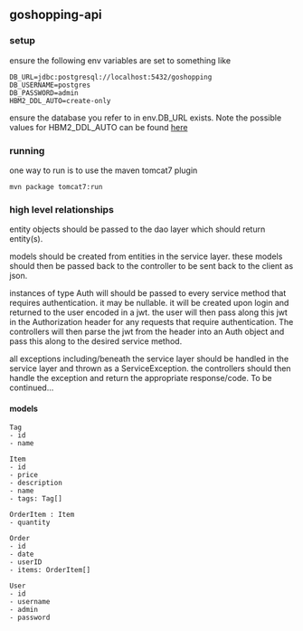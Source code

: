 ## goshopping-api

### setup

ensure the following env variables are set to something like

```
DB_URL=jdbc:postgresql://localhost:5432/goshopping
DB_USERNAME=postgres
DB_PASSWORD=admin
HBM2_DDL_AUTO=create-only
```

ensure the database you refer to in env.DB_URL exists. Note the possible values for HBM2_DDL_AUTO can be found [here](https://stackoverflow.com/a/43727307/7929314)

### running

one way to run is to use the maven tomcat7 plugin

``` 
mvn package tomcat7:run
```

### high level relationships

entity objects should be passed to the dao layer which should return entity(s).

models should be created from entities in the service layer. these models should then be passed back to the controller to be sent back to the client as json.

instances of type Auth will should be passed to every service method that requires authentication. it may be nullable. it will be created upon login and returned to the user encoded in a jwt. the user will then pass along this jwt in the Authorization header for any requests that require authentication. The controllers will then parse the jwt from the header into an Auth object and pass this along to the desired service method.

all exceptions including/beneath the service layer should be handled in the service layer and thrown as a ServiceException. the controllers should then handle the exception and return the appropriate response/code. To be continued...

#### models

```
Tag
- id
- name

Item
- id
- price
- description
- name
- tags: Tag[]

OrderItem : Item
- quantity

Order
- id
- date
- userID
- items: OrderItem[]

User
- id
- username
- admin
- password